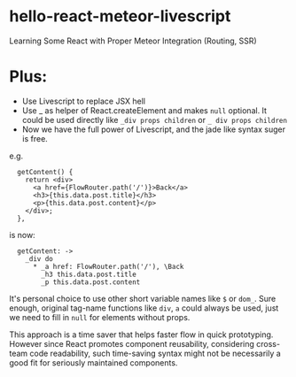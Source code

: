 # hello-react-meteor-livescript
Learning Some React with Proper Meteor Integration (Routing, SSR)

# Plus:
* Use Livescript to replace JSX hell
* Use _ as helper of React.createElement and makes `null` optional. It could be used directly like `_div props children` or `_ div props children`
* Now we have the full power of Livescript, and the jade like syntax suger is free.

e.g.
~~~
  getContent() {
    return <div>
      <a href={FlowRouter.path('/')}>Back</a>
      <h3>{this.data.post.title}</h3>
      <p>{this.data.post.content}</p>
    </div>;
  },
~~~
is now:
~~~
  getContent: ->
    _div do
      * _a href: FlowRouter.path('/'), \Back
        _h3 this.data.post.title
        _p this.data.post.content
~~~

It's personal choice to use other short variable names like `$` or `dom_`. Sure enough, original tag-name functions like `div`, `a` could always be used, just we need to fill in `null` for elements without props.

This approach is a time saver that helps faster flow in quick prototyping. However since React promotes component reusability, considering cross-team code readability, such time-saving syntax might not be necessarily a good fit for seriously maintained components.
